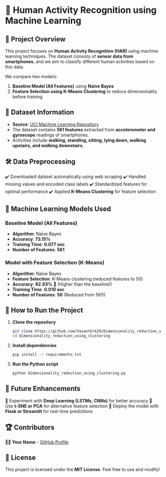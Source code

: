 # 🚀 Human Activity Recognition using Machine Learning

## 📌 Project Overview
This project focuses on **Human Activity Recognition (HAR)** using machine learning techniques. The dataset consists of **sensor data from smartphones**, and we aim to classify different human activities based on this data. 

We compare two models:
1. **Baseline Model (All Features)** using **Naïve Bayes**
2. **Feature Selection using K-Means Clustering** to reduce dimensionality before training

## 📂 Dataset Information
- **Source**: [UCI Machine Learning Repository](https://archive.ics.uci.edu/dataset/240/human+activity+recognition+using+smartphones)
- The dataset contains **561 features** extracted from **accelerometer and gyroscope** readings of smartphones.
- Activities include **walking, standing, sitting, lying down, walking upstairs, and walking downstairs**.

## 🛠️ Data Preprocessing
✔️ Downloaded dataset automatically using web scraping
✔️ Handled missing values and encoded class labels
✔️ Standardized features for optimal performance
✔️ Applied **K-Means Clustering** for feature selection

## 🤖 Machine Learning Models Used
### **Baseline Model (All Features)**
- **Algorithm**: Naïve Bayes
- **Accuracy**: **73.15%**
- **Training Time**: **0.077 sec**
- **Number of Features**: **561**

### **Model with Feature Selection (K-Means)**
- **Algorithm**: Naïve Bayes
- **Feature Selection**: K-Means clustering (reduced features to 50)
- **Accuracy**: **82.93%** 🎯 (Higher than the baseline!)
- **Training Time**: **0.010 sec**
- **Number of Features**: **50** (Reduced from 561!)

## 📌 How to Run the Project
1. **Clone the repository**
   ```bash
   git clone https://github.com/Vasanthrk29/Dimensionality_reduction_using_clustering.git
   cd Dimensionality_reduction_using_clustering
   ```
2. **Install dependencies**
   ```bash
   pip install -r requirements.txt
   ```
3. **Run the Python script**
   ```bash
   python Dimensionality_reduction_using_clustering.py
   ```

## 🚀 Future Enhancements
🔹 Experiment with **Deep Learning (LSTMs, CNNs)** for better accuracy
🔹 Use **t-SNE or PCA** for alternative feature selection
🔹 Deploy the model with **Flask or Streamlit** for real-time predictions

## 🏆 Contributors
👨‍💻 **Your Name** – [GitHub Profile](https://github.com/Vasanthrk29)

## 📜 License
This project is licensed under the **MIT License**. Feel free to use and modify!

